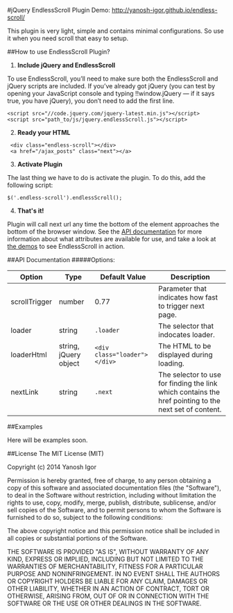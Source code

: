 #jQuery EndlessScroll Plugin
Demo: http://yanosh-igor.github.io/endless-scroll/

This plugin is very light, simple and contains minimal configurations. So use it when you need scroll that easy to setup.

##How to use EndlessScroll Plugin?
1. **Include jQuery and EndlessScroll**

  To use EndlessScroll, you’ll need to make sure both the EndlessScroll and jQuery scripts are included. If you’ve already got jQuery (you can test by opening your JavaScript console and typing !!window.jQuery — if it says true, you have jQuery), you don’t need to add the first line.

  ```
  <script src="//code.jquery.com/jquery-latest.min.js"></script>
  <script src="path_to/js/jquery.endlessScroll.js"></script>
  ```

2. **Ready your HTML**
  ```
   <div class="endless-scroll"></div>
   <a href="/ajax_posts" class="next"></a>
  ```
3.  **Activate Plugin**

  The last thing we have to do is activate the plugin. To do this, add the following script:
  ```
  $('.endless-scroll').endlessScroll();
  ```
4. **That's it!**
 
  Plugin will call next url any time the bottom of the element approaches the bottom of the browser window. See the [API documentation](https://github.com/yanosh-igor/endless-scroll/blob/master/README.md#api-documentation) for more information about what attributes are available for use, and take a look at [the demos](http://yanosh-igor.github.io/endless-scroll/) to see EndlessScroll in action.

##API Documentation
#####Options:

Option        | Type	| Default Value | Description
------------- | ------------- | ------------- | -------------
scrollTrigger | number | 0.77 | Parameter that indicates how fast to trigger next page.
loader        | string | `.loader` | The selector that indocates loader.
loaderHtml    | string, jQuery object | `<div class="loader"></div>` | The HTML to be displayed during loading.
nextLink      | string | `.next` | The selector to use for finding the link which contains the href pointing to the next set of content. 

##Examples

Here will be examples soon.


##License
The MIT License (MIT)

Copyright (c) 2014 Yanosh Igor

Permission is hereby granted, free of charge, to any person obtaining a copy
of this software and associated documentation files (the "Software"), to deal
in the Software without restriction, including without limitation the rights
to use, copy, modify, merge, publish, distribute, sublicense, and/or sell
copies of the Software, and to permit persons to whom the Software is
furnished to do so, subject to the following conditions:

The above copyright notice and this permission notice shall be included in
all copies or substantial portions of the Software.

THE SOFTWARE IS PROVIDED "AS IS", WITHOUT WARRANTY OF ANY KIND, EXPRESS OR
IMPLIED, INCLUDING BUT NOT LIMITED TO THE WARRANTIES OF MERCHANTABILITY,
FITNESS FOR A PARTICULAR PURPOSE AND NONINFRINGEMENT. IN NO EVENT SHALL THE
AUTHORS OR COPYRIGHT HOLDERS BE LIABLE FOR ANY CLAIM, DAMAGES OR OTHER
LIABILITY, WHETHER IN AN ACTION OF CONTRACT, TORT OR OTHERWISE, ARISING FROM,
OUT OF OR IN CONNECTION WITH THE SOFTWARE OR THE USE OR OTHER DEALINGS IN
THE SOFTWARE.
